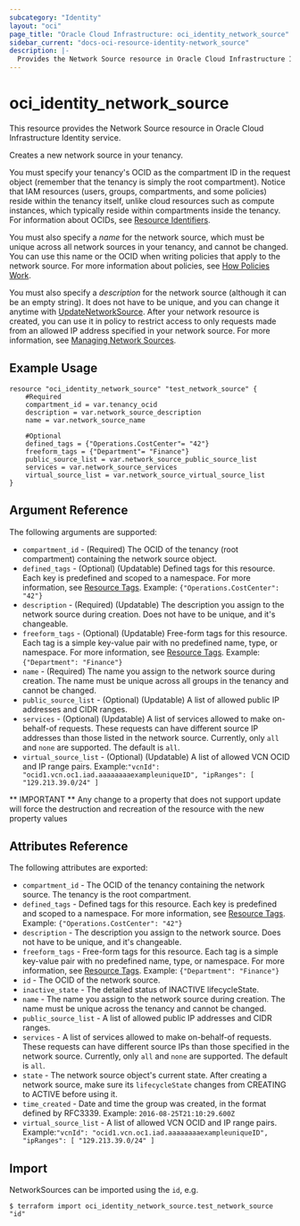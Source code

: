 ```yaml
---
subcategory: "Identity"
layout: "oci"
page_title: "Oracle Cloud Infrastructure: oci_identity_network_source"
sidebar_current: "docs-oci-resource-identity-network_source"
description: |-
  Provides the Network Source resource in Oracle Cloud Infrastructure Identity service
---
```


# oci_identity_network_source
This resource provides the Network Source resource in Oracle Cloud Infrastructure Identity service.

Creates a new network source in your tenancy.

You must specify your tenancy's OCID as the compartment ID in the request object (remember that the tenancy
is simply the root compartment). Notice that IAM resources (users, groups, compartments, and some policies)
reside within the tenancy itself, unlike cloud resources such as compute instances, which typically
reside within compartments inside the tenancy. For information about OCIDs, see
[Resource Identifiers](https://docs.cloud.oracle.com/iaas/Content/General/Concepts/identifiers.htm).

You must also specify a *name* for the network source, which must be unique across all network sources in your
tenancy, and cannot be changed.
You can use this name or the OCID when writing policies that apply to the network source. For more information
about policies, see [How Policies Work](https://docs.cloud.oracle.com/iaas/Content/Identity/Concepts/policies.htm).

You must also specify a *description* for the network source (although it can be an empty string). It does not
have to be unique, and you can change it anytime with [UpdateNetworkSource](https://docs.cloud.oracle.com/iaas/api/#/en/identity/20160918/NetworkSource/UpdateNetworkSource).
After your network resource is created, you can use it in policy to restrict access to only requests made from an allowed 
IP address specified in your network source. For more information, see [Managing Network Sources](https://docs.cloud.oracle.com/iaas/Content/Identity/Tasks/managingnetworksources.htm).


## Example Usage

```hcl
resource "oci_identity_network_source" "test_network_source" {
	#Required
	compartment_id = var.tenancy_ocid
	description = var.network_source_description
	name = var.network_source_name

	#Optional
	defined_tags = {"Operations.CostCenter"= "42"}
	freeform_tags = {"Department"= "Finance"}
	public_source_list = var.network_source_public_source_list
	services = var.network_source_services
	virtual_source_list = var.network_source_virtual_source_list
}
```

## Argument Reference

The following arguments are supported:

* `compartment_id` - (Required) The OCID of the tenancy (root compartment) containing the network source object.
* `defined_tags` - (Optional) (Updatable) Defined tags for this resource. Each key is predefined and scoped to a namespace. For more information, see [Resource Tags](https://docs.cloud.oracle.com/iaas/Content/General/Concepts/resourcetags.htm). Example: `{"Operations.CostCenter": "42"}` 
* `description` - (Required) (Updatable) The description you assign to the network source during creation. Does not have to be unique, and it's changeable.
* `freeform_tags` - (Optional) (Updatable) Free-form tags for this resource. Each tag is a simple key-value pair with no predefined name, type, or namespace. For more information, see [Resource Tags](https://docs.cloud.oracle.com/iaas/Content/General/Concepts/resourcetags.htm). Example: `{"Department": "Finance"}` 
* `name` - (Required) The name you assign to the network source during creation. The name must be unique across all groups in the tenancy and cannot be changed. 
* `public_source_list` - (Optional) (Updatable) A list of allowed public IP addresses and CIDR ranges. 
* `services` - (Optional) (Updatable) A list of services allowed to make on-behalf-of requests. These requests can have different source IP addresses than those listed in the network source. Currently, only `all` and `none` are supported. The default is `all`. 
* `virtual_source_list` - (Optional) (Updatable) A list of allowed VCN OCID and IP range pairs. Example:`"vcnId": "ocid1.vcn.oc1.iad.aaaaaaaaexampleuniqueID", "ipRanges": [ "129.213.39.0/24" ]` 


** IMPORTANT **
Any change to a property that does not support update will force the destruction and recreation of the resource with the new property values

## Attributes Reference

The following attributes are exported:

* `compartment_id` - The OCID of the tenancy containing the network source. The tenancy is the root compartment.
* `defined_tags` - Defined tags for this resource. Each key is predefined and scoped to a namespace. For more information, see [Resource Tags](https://docs.cloud.oracle.com/iaas/Content/General/Concepts/resourcetags.htm). Example: `{"Operations.CostCenter": "42"}` 
* `description` - The description you assign to the network source. Does not have to be unique, and it's changeable.
* `freeform_tags` - Free-form tags for this resource. Each tag is a simple key-value pair with no predefined name, type, or namespace. For more information, see [Resource Tags](https://docs.cloud.oracle.com/iaas/Content/General/Concepts/resourcetags.htm). Example: `{"Department": "Finance"}` 
* `id` - The OCID of the network source.
* `inactive_state` - The detailed status of INACTIVE lifecycleState.
* `name` - The name you assign to the network source during creation. The name must be unique across the tenancy and cannot be changed. 
* `public_source_list` - A list of allowed public IP addresses and CIDR ranges. 
* `services` - A list of services allowed to make on-behalf-of requests. These requests can have different source IPs than those specified in the network source. Currently, only `all` and `none` are supported. The default is `all`. 
* `state` - The network source object's current state. After creating a network source, make sure its `lifecycleState` changes from CREATING to ACTIVE before using it. 
* `time_created` - Date and time the group was created, in the format defined by RFC3339.  Example: `2016-08-25T21:10:29.600Z` 
* `virtual_source_list` - A list of allowed VCN OCID and IP range pairs. Example:`"vcnId": "ocid1.vcn.oc1.iad.aaaaaaaaexampleuniqueID", "ipRanges": [ "129.213.39.0/24" ]` 

## Import

NetworkSources can be imported using the `id`, e.g.

```
$ terraform import oci_identity_network_source.test_network_source "id"
```

